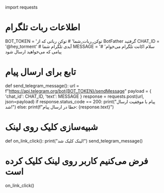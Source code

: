 import requests

# اطلاعات ربات تلگرام
BOT_TOKEN = 'توکن_ربات_شما'  # توکن رباتی که از BotFather گرفتید
CHAT_ID = '@hey_torment'  # آیدی تلگرام شما
MESSAGE = 'سلام اکانت تلگرام می‌خوام'  # پیامی که می‌خواهید ارسال شود

# تابع برای ارسال پیام
def send_telegram_message():
    url = f"https://api.telegram.org/bot{BOT_TOKEN}/sendMessage"
    payload = {
        'chat_id': CHAT_ID,
        'text': MESSAGE
    }
    response = requests.post(url, json=payload)
    if response.status_code == 200:
        print("پیام با موفقیت ارسال شد!")
    else:
        print(f"خطا در ارسال پیام: {response.text}")

# شبیه‌سازی کلیک روی لینک
def on_link_click():
    print("لینک کلیک شد!")
    send_telegram_message()

# فرض می‌کنیم کاربر روی لینک کلیک کرده است
on_link_click()
